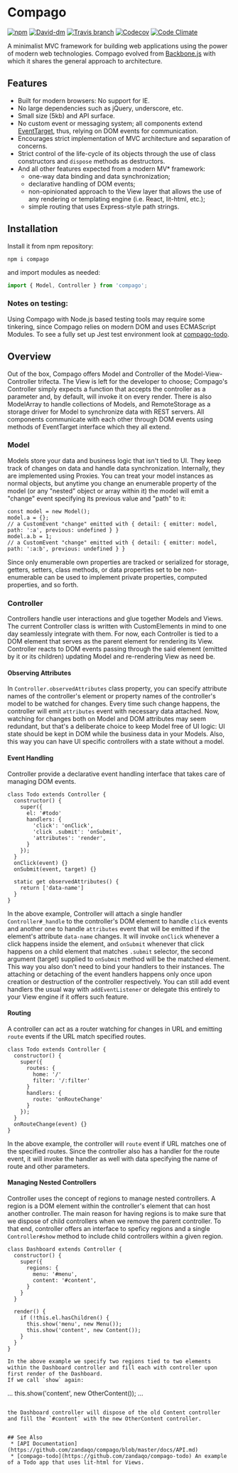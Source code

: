 # Compago

[![npm](https://img.shields.io/npm/v/compago.svg?style=flat-square)](https://www.npmjs.com/package/compago)
[![David-dm](https://david-dm.org/zandaqo/compago.svg?style=flat-square)](https://david-dm.org/zandaqo/compago)
[![Travis branch](https://img.shields.io/travis/zandaqo/compago.svg?style=flat-square)](https://travis-ci.org/zandaqo/compago)
[![Codecov](https://img.shields.io/codecov/c/github/zandaqo/compago.svg?style=flat-square)](https://codecov.io/github/zandaqo/compago)
[![Code Climate](https://img.shields.io/codeclimate/github/zandaqo/compago.svg?style=flat-square)](https://codeclimate.com/github/zandaqo/compago)

A minimalist MVC framework for building web applications using the power of modern web technologies.
Compago evolved from [Backbone.js](http://backbonejs.org) with which it shares the general approach 
to architecture.


## Features
 * Built for modern browsers: No support for IE.
 * No large dependencies such as jQuery, underscore, etc.
 * Small size (5kb) and API surface.
 * No custom event or messaging system; all components extend [EventTarget](https://medium.com/@zandaqo/eventtarget-the-future-of-javascript-event-systems-205ae32f5e6b), thus, relying on DOM events for communication.
 * Encourages strict implementation of MVC architecture and separation of concerns.
 * Strict control of the life-cycle of its objects through the use of class constructors and `dispose` methods as destructors.
 * And all other features expected from a modern MV* framework:
   * one-way data binding and data synchronization;
   * declarative handling of DOM events;
   * non-opinionated approach to the View layer that allows the use of any rendering or templating engine (i.e. React, lit-html, etc.);
   * simple routing that uses Express-style path strings.


## Installation
Install it from npm repository:
```
npm i compago
```

and import modules as needed:
```js
import { Model, Controller } from 'compago';
```

### Notes on testing:
Using Compago with Node.js based testing tools may require some tinkering, since Compago relies on modern DOM
and uses ECMAScript Modules. To see a fully set up Jest test environment look at [compago-todo](https://github.com/zandaqo/compago-todo).


## Overview
Out of the box, Compago offers Model and Controller of the Model-View-Controller trifecta. The View is left for the developer to choose;
Compago's Controller simply expects a function that accepts the controller as a parameter and, by default, will invoke it on every render.
There is also ModelArray to handle collections of Models, and RemoteStorage as a storage driver for Model to synchronize data with REST servers.
All components communicate with each other through DOM events using methods of EventTarget interface which they all extend.

### Model
Models store your data and business logic that isn't tied to UI. They keep track of changes on data and handle data synchronization.
Internally, they are implemented using Proxies. You can treat your model instances as normal objects,
but anytime you change an enumerable property of the model (or any "nested" object or array within it) the model will emit a "change" event specifying
its previous value and "path" to it:

```
const model = new Model();
model.a = {};
// a CustomEvent "change" emitted with { detail: { emitter: model, path: ':a', previous: undefined } }
model.a.b = 1;
// a CustomEvent "change" emitted with { detail: { emitter: model, path: ':a:b', previous: undefined } }
```

Since only enumerable own properties are tracked or serialized for storage, getters, setters, class methods,
or data properties set to be non-enumerable can be used to implement private properties, computed properties, and so forth.

### Controller
Controllers handle user interactions and glue together Models and Views. The current Controller class is written with CustomElements in mind to one day seamlessly integrate with them.
For now, each Controller is tied to a DOM element that serves as the parent element for rendering its View. Controller reacts to DOM events passing through the said element (emitted by it or its children) updating Model and re-rendering View as need be.

#### Observing Attributes
In `Controller.observedAttributes` class property, you can specify attribute names of the controller's element
or property names of the controller's model to be watched for changes. Every time such change happens, the controller will emit `attributes` event with necessary data attached.
Now, watching for changes both on Model and DOM attributes may seem redundant, but that's a deliberate choice to keep Model free of UI logic:
UI state should be kept in DOM while the business data in your Models. Also, this way you can have UI specific controllers with a state without a model.

#### Event Handling
Controller provide a declarative event handling interface that takes care of managing DOM events.

```
class Todo extends Controller {
  constructor() {
    super({
      el: '#todo'
      handlers: {
        'click': 'onClick',
        'click .submit': 'onSubmit',
        'attributes': 'render',
      }
    });
  }
  onClick(event) {}
  onSubmit(event, target) {}

  static get observedAttributes() {
    return ['data-name']
  }
}
```

In the above example, Controller will attach a single handler `Controller#_handle` to the controller's DOM element to handle `click` events
and another one to handle `attributes` event that will be emitted if the element's attribute `data-name` changes.
It will invoke `onClick` whenever a click happens inside the element, and `onSubmit` whenever that click happens on a child element that matches `.submit`
selector, the second argument (target) supplied to `onSubmit` method will be the matched element. This way you also don't need to bind your handlers to their instances.
The attaching or detaching of the event handlers happens only once upon creation or destruction of the controller respectively. You can still add event handlers
the usual way with `addEventListener` or delegate this entirely to your View engine if it offers such feature.

#### Routing
A controller can act as a router watching for changes in URL and emitting `route` events if the URL match specified routes.

```
class Todo extends Controller {
  constructor() {
    super({
      routes: {
        home: '/'
        filter: '/:filter'
      }
      handlers: {
        route: 'onRouteChange'
      }
    });
  }
  onRouteChange(event) {}
}
```

In the above example, the controller will `route` event if URL matches one of the specified routes. Since the controller also
has a handler for the route event, it will invoke the handler as well with data specifying the name of route and other parameters.

#### Managing Nested Controllers
Controller uses the concept of regions to manage nested controllers. A region is a DOM element within the controller's element that can host another controller.
The main reason for having regions is to make sure that we dispose of child controllers when we remove the parent controller. To that end, controller offers an interface
to speficy regions and a single `Controller#show` method to include child controllers within a given region.

```
class Dashboard extends Controller {
  constructor() {
    super({
      regions: {
        menu: '#menu',
        content: '#content',
      }
    }
  }

  render() {
    if (!this.el.hasChildren() {
      this.show('menu', new Menu());
      this.show('content', new Content());
    }
  }
}

In the above example we specify two regions tied to two elements within the Dashboard controller and fill each with controller upon first render of the Dashboard.
If we call `show` again:

```
...
this.show('content', new OtherContent());
...
```

the Dashboard controller will dispose of the old Content controller and fill the `#content` with the new OtherContent controller.


## See Also
 * [API Documentation](https://github.com/zandaqo/compago/blob/master/docs/API.md)
 * [compago-todo](https://github.com/zandaqo/compago-todo) An example of a Todo app that uses lit-html for Views.
